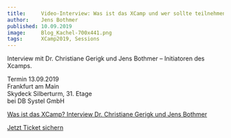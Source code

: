 ```yaml
---
title:     Video-Interview: Was ist das XCamp und wer sollte teilnehmen?
author:    Jens Bothmer
published: 10.09.2019
image:     Blog_Kachel-700x441.png
tags:      XCamp2019, Sessions
---
```


Interview mit Dr. Christiane Gerigk und Jens Bothmer – Initiatoren des Xcamps.

Termin 13.09.2019<br>
Frankfurt am Main<br>
Skydeck Silberturm, 31. Etage<br>
bei DB Systel GmbH<br>

<a class="ytp-title-link yt-uix-sessionlink" target="_blank" data-sessionlink="feature=player-title" href="https://www.youtube.com/watch?v=4HbXMuR2eN0">Was ist das XCamp? Interview Dr. Christiane Gerigk und Jens Bothmer</a>

<a class="button turquoise big" target="_self" href="tickets">Jetzt Ticket sichern</a>
